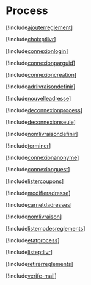 # Process

[!include[ajouterreglement](process.ajouterreglement.autogen.md)]

[!include[choixptlivr](process.choixptlivr.autogen.md)]

[!include[connexionlogin](process.connexionlogin.autogen.md)]

[!include[connexionparguid](process.connexionparguid.autogen.md)]

[!include[connexioncreation](process.connexioncreation.autogen.md)]

[!include[adrlivraisondefinir](process.adrlivraisondefinir.autogen.md)]

[!include[nouvelleadresse](process.nouvelleadresse.autogen.md)]

[!include[deconnexionprocess](process.deconnexionprocess.autogen.md)]

[!include[deconnexionseule](process.deconnexionseule.autogen.md)]

[!include[nomlivraisondefinir](process.nomlivraisondefinir.autogen.md)]

[!include[terminer](process.terminer.autogen.md)]

[!include[connexionanonyme](process.connexionanonyme.autogen.md)]

[!include[connexionguest](process.connexionguest.autogen.md)]

[!include[listercoupons](process.listercoupons.autogen.md)]

[!include[modifieradresse](process.modifieradresse.autogen.md)]

[!include[carnetdadresses](process.carnetdadresses.autogen.md)]

[!include[nomlivraison](process.nomlivraison.autogen.md)]

[!include[listemodesreglements](process.listemodesreglements.autogen.md)]

[!include[etatprocess](process.etatprocess.autogen.md)]

[!include[listeptlivr](process.listeptlivr.autogen.md)]

[!include[retirerreglements](process.retirerreglements.autogen.md)]

[!include[verife-mail](process.verife-mail.autogen.md)]


